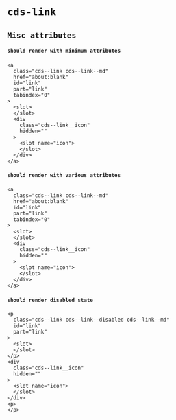 # `cds-link`

## `Misc attributes`

####   `should render with minimum attributes`

```
<a
  class="cds--link cds--link--md"
  href="about:blank"
  id="link"
  part="link"
  tabindex="0"
>
  <slot>
  </slot>
  <div
    class="cds--link__icon"
    hidden=""
  >
    <slot name="icon">
    </slot>
  </div>
</a>

```

####   `should render with various attributes`

```
<a
  class="cds--link cds--link--md"
  href="about:blank"
  id="link"
  part="link"
  tabindex="0"
>
  <slot>
  </slot>
  <div
    class="cds--link__icon"
    hidden=""
  >
    <slot name="icon">
    </slot>
  </div>
</a>

```

####   `should render disabled state`

```
<p
  class="cds--link cds--link--disabled cds--link--md"
  id="link"
  part="link"
>
  <slot>
  </slot>
</p>
<div
  class="cds--link__icon"
  hidden=""
>
  <slot name="icon">
  </slot>
</div>
<p>
</p>

```

